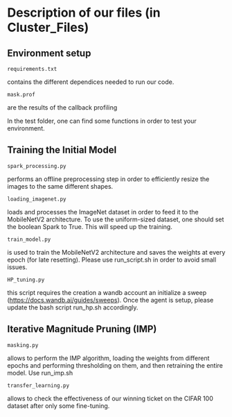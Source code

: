 # Description of our files (in Cluster_Files)

## Environment setup 
```
requirements.txt
```
contains the different dependices needed to run our code.

```
mask.prof
```
are the results of the callback profiling

In the test folder, one can find some functions in order to test your environment.

## Training the Initial Model

```
spark_processing.py
```
performs an offline preprocessing step in order to efficiently resize the images to the same different shapes.

```
loading_imagenet.py
```
loads and processes the ImageNet dataset in order to feed it to the MobileNetV2 architecture. To use the uniform-sized dataset, one should set the boolean Spark to True. This will speed up the training.

```
train_model.py
```
is used to train the MobileNetV2 architecture and saves the weights at every epoch (for late resetting). Please use run_script.sh in order to avoid small issues. 

```
HP_tuning.py
```
this script requires the creation a wandb account an initialize a sweep (https://docs.wandb.ai/guides/sweeps). Once the agent is setup, please update the bash script run_hp.sh accordingly.

## Iterative Magnitude Pruning (IMP)
```
masking.py
```
allows to perform the IMP algorithm, loading the weights from different epochs and performing thresholding on them, and then retraining the entire model. Use run_imp.sh

```
transfer_learning.py
```
allows to check the effectiveness of our winning ticket on the CIFAR 100 dataset after only some fine-tuning. 



